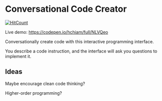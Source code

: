 # Conversational Code Creator

[![HitCount](http://hits.dwyl.io/hchiam/ccc.svg)](http://hits.dwyl.io/hchiam/ccc)

Live demo: https://codepen.io/hchiam/full/NLVQeo

Conversationally create code with this interactive programming interface. 

You describe a code instruction, and the interface will ask you questions to implement it.

## Ideas

Maybe encourage clean code thinking?

Higher-order programming?
